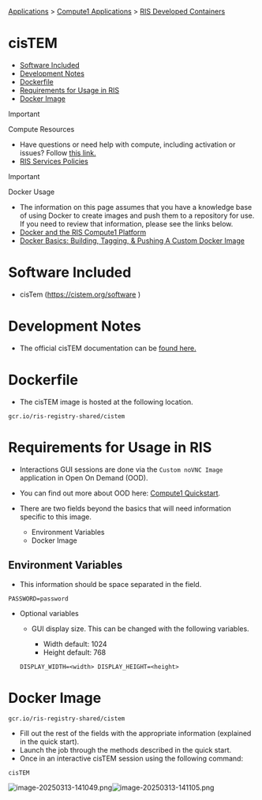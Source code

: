 
[Applications](../../../Applications.md) > [Compute1 Applications](../../Compute1%20Applications.md) > [RIS Developed Containers](../RIS%20Developed%20Containers.md)

# cisTEM

- [Software Included](#software-included)
- [Development Notes](#development-notes)
- [Dockerfile](#dockerfile)
- [Requirements for Usage in RIS](#requirements-for-usage-in-ris)
- [Docker Image](#docker-image)

> [!IMPORTANT]
> Compute Resources
>
> - Have questions or need help with compute, including activation or issues? Follow [this link.](https://washu.atlassian.net/servicedesk/customer/portal/2/group/6/create/43)
> - [RIS Services Policies](../../../RIS%20Services%20Policies.md)

> [!IMPORTANT]
> Docker Usage
>
> - The information on this page assumes that you have a knowledge base of using Docker to create images and push them to a repository for use. If you need to review that information, please see the links below.
> - [Docker and the RIS Compute1 Platform](../../../Compute1/Docker%20and%20the%20RIS%20Compute1%20Platform.md)
> - [Docker Basics: Building, Tagging, & Pushing A Custom Docker Image](../../../Docker/Docker%20Basics_%20Building,%20Tagging,%20&%20Pushing%20A%20Custom%20Docker%20Image.md)

# Software Included

- cisTem (<https://cistem.org/software> )

# Development Notes

- The official cisTEM documentation can be [found here.](https://cistem.org/system/tdf/uploads/cisTEM_tutorial.pdf?file=1&type=cistem_details&id=7&force=)

# Dockerfile

- The cisTEM image is hosted at the following location.

```
gcr.io/ris-registry-shared/cistem
```

# Requirements for Usage in RIS

- Interactions GUI sessions are done via the `Custom noVNC Image` application in Open On Demand (OOD).
- You can find out more about OOD here: [Compute1 Quickstart](../../../Compute1/Compute1%20Quickstart.md).
- There are two fields beyond the basics that will need information specific to this image.

  - Environment Variables
  - Docker Image

## Environment Variables

- This information should be space separated in the field.

```
PASSWORD=password
```

- Optional variables

  - GUI display size. This can be changed with the following variables.

    - Width default: 1024
    - Height default: 768

  ```
  DISPLAY_WIDTH=<width> DISPLAY_HEIGHT=<height>
  ```

# Docker Image

```
gcr.io/ris-registry-shared/cistem
```

- Fill out the rest of the fields with the appropriate information (explained in the quick start).
- Launch the job through the methods described in the quick start.
- Once in an interactive cisTEM session using the following command:

```
cisTEM
```

![image-20250313-141049.png](../../../../attachments/8d3d9fb2-2daa-4c97-8ac2-825f344dceed.png)![image-20250313-141105.png](../../../../attachments/b1db8835-c046-47f2-b259-2368ecd8f375.png)
